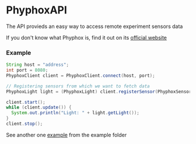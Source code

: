 # PhyphoxAPI

The API provieds an easy way to access remote experiment sensors data

If you don't know what Phyphox is, find it out on its [official website](https://phyphox.org/)

### Example
```Java
String host = "address";
int port = 8080;
PhyphoxClient client = PhyphoxClient.connect(host, port);

// Registering sensors from which we want to fetch data
PhyphoxLight light = (PhyphoxLight) client.registerSensor(PhyphoxSensors.LIGHT);

client.start();
while (client.update()) {
  System.out.println("Light: " + light.getLight());
}
client.stop();
```

See another one [example](https://github.com/MrPythoneer/PhyphoxAPI/blob/main/src/example/java/Example.java) from the example folder
